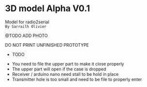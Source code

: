 # 3D model Alpha V0.1

Model for radio2serial  
````By Sarrailh Olivier````

@TODO ADD PHOTO

DO NOT PRINT UNFINISHED PROTOTYPE

- TODO
* You need to file the upper part to make it close properly
* The upper part will open if the case is dropped
* Receiver / arduino nano need stall to be hold in place
* Transmitter hole is too small and need to be file to properly enter


